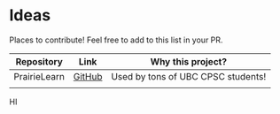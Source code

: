 # Ideas

Places to contribute! Feel free to add to this list in your PR.

| Repository   | Link                                                   | Why this project?                  |
| ------------ | ------------------------------------------------------ | ---------------------------------- |
| PrairieLearn | [GitHub](https://github.com/PrairieLearn/PrairieLearn) | Used by tons of UBC CPSC students! |
|              |                                                        |                                    |

HI
